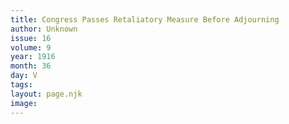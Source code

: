 ```yaml
---
title: Congress Passes Retaliatory Measure Before Adjourning
author: Unknown
issue: 16
volume: 9
year: 1916
month: 36
day: V
tags:
layout: page.njk
image:
---
```





